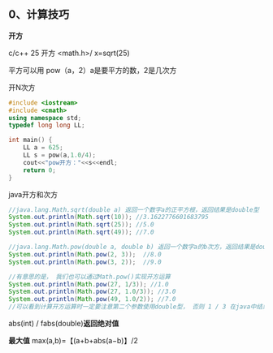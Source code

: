## 0、计算技巧

**开方**

c/c++  25 开方   <math.h>/<cmath>  x=sqrt(25)

平方可以用 pow（a，2）a是要平方的数，2是几次方

开N次方

```c++
#include <iostream>
#include <cmath>
using namespace std;
typedef long long LL;

int main() {
	LL a = 625;
	LL s = pow(a,1.0/4);
	cout<<"pow开方："<<s<<endl; 
    return 0;
}
```

java开方和次方

```java
//java.lang.Math.sqrt(double a) 返回一个数字a的正平方根，返回结果是double型
System.out.println(Math.sqrt(10)); //3.1622776601683795
System.out.println(Math.sqrt(25)); //5.0
System.out.println(Math.sqrt(49)); //7.0

//java.lang.Math.pow(double a, double b) 返回一个数字a的b次方，返回结果是double型
System.out.println(Math.pow(2, 3));  //8.0
System.out.println(Math.pow(3, 2));  //9.0

//有意思的是， 我们也可以通过Math.pow()实现开方运算
System.out.println(Math.pow(27, 1/3)); //1.0
System.out.println(Math.pow(27, 1.0/3)); //3.0
System.out.println(Math.pow(49, 1.0/2)); //7.0
//可以看到计算开方运算时一定要注意第二个参数使用double型， 否则 1 / 3 在java中结果是0， 27的0次方的结果自然是1.0了。 当第二个参数使用1.0 / 3时可以看到27开三次方的结果是3.0

```

abs(int)  / fabs(double)**返回绝对值**

**最大值** max(a,b)=【(a+b+abs(a−b)】/2 